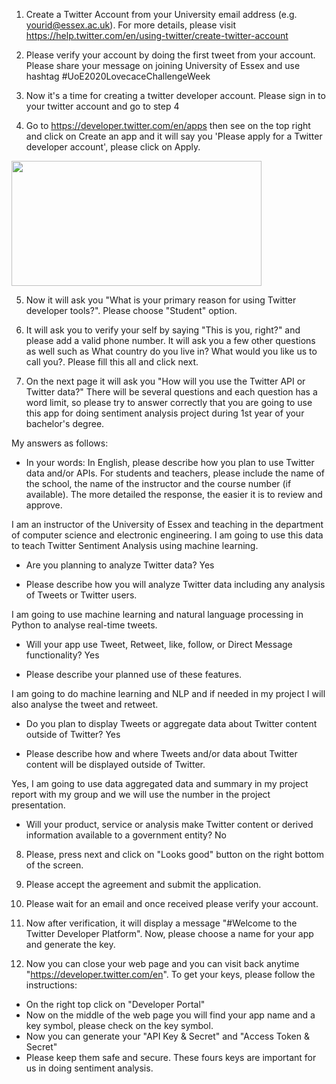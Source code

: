 1. Create a Twitter Account from your University email address (e.g. yourid@essex.ac.uk). For more details, please visit https://help.twitter.com/en/using-twitter/create-twitter-account

2. Please verify your account by doing the first tweet from your account. Please share your message on joining University of Essex and use hashtag #UoE2020LovecaceChallengeWeek 

3. Now it's a time for creating a twitter developer account. Please sign in to your twitter account and go to step 4

4. Go to https://developer.twitter.com/en/apps then see on the top right and click on Create an app and it will say you 'Please apply for a Twitter developer account', please click on Apply. 

<p>
<img align="center" src="https://github.com/sagihaider/COVID_Sentiment_Twitter/blob/master/Images/Image1.png" width="400" height="200" />
</p>


5. Now it will ask you "What is your primary reason for using Twitter developer tools?". Please choose "Student" option.

6. It will ask you to verify your self by saying "This is you, right?" and please add a valid phone number. It will ask you a few other questions as well such as What country do you live in?
What would you like us to call you?. Please fill this all and click next. 

7. On the next page it will ask you "How will you use the Twitter API or Twitter data?" There will be several questions and each question has a word limit, so please try to answer correctly that you are going to use this app for doing sentiment analysis project during 1st year of your bachelor's degree. 

My answers as follows:

* In your words: In English, please describe how you plan to use Twitter data and/or APIs. For students and teachers, please include the name of the school, the name of the instructor and the course number (if available). The more detailed the response, the easier it is to review and approve.

I am an instructor of the University of Essex and teaching in the department of computer science and electronic engineering. I am going to use this data to teach Twitter Sentiment Analysis using machine learning. 

* Are you planning to analyze Twitter data? Yes

* Please describe how you will analyze Twitter data including any analysis of Tweets or Twitter users.

I am going to use machine learning and natural language processing in Python to analyse real-time tweets. 

* Will your app use Tweet, Retweet, like, follow, or Direct Message functionality? Yes

* Please describe your planned use of these features.

I am going to do machine learning and NLP and if needed in my project I will also analyse the tweet and retweet. 

* Do you plan to display Tweets or aggregate data about Twitter content outside of Twitter? Yes

* Please describe how and where Tweets and/or data about Twitter content will be displayed outside of Twitter.

Yes, I am going to use data aggregated data and summary in my project report with my group and we will use the number in the project presentation. 

* Will your product, service or analysis make Twitter content or derived information available to a government entity? No

8. Please, press next and click on "Looks good" button on the right bottom of the screen. 

9. Please accept the agreement and submit the application. 

10. Please wait for an email and once received please verify your account.

11. Now after verification, it will display a message "#Welcome to the Twitter Developer Platform". Now, please choose a name for your app and generate the key. 

12. Now you can close your web page and you can visit back anytime "https://developer.twitter.com/en". To get your keys, please follow the instructions:

* On the right top click on "Developer Portal"
* Now on the middle of the web page you will find your app name and a key symbol, please check on the key symbol. 
* Now you can generate your "API Key & Secret" and "Access Token & Secret"
* Please keep them safe and secure. These fours keys are important for us in doing sentiment analysis. 
